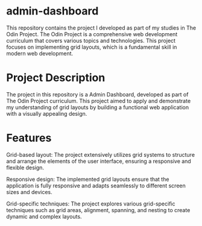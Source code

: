 # admin-dashboard

This repository contains the project I developed as part of my studies in The Odin Project. The Odin Project is a comprehensive web development curriculum that covers various topics and technologies. This project focuses on implementing grid layouts, which is a fundamental skill in modern web development.

# Project Description
The project in this repository is a Admin Dashboard, developed as part of The Odin Project curriculum. This project aimed to apply and demonstrate my understanding of grid layouts by building a functional web application with a visually appealing design.

# Features
Grid-based layout: The project extensively utilizes grid systems to structure and arrange the elements of the user interface, ensuring a responsive and flexible design.

Responsive design: The implemented grid layouts ensure that the application is fully responsive and adapts seamlessly to different screen sizes and devices.

Grid-specific techniques: The project explores various grid-specific techniques such as grid areas, alignment, spanning, and nesting to create dynamic and complex layouts.
